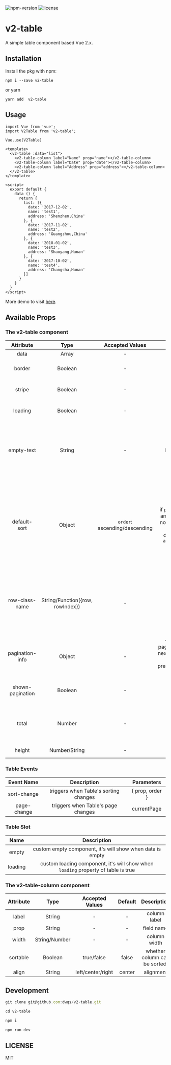 ![npm-version](https://img.shields.io/npm/v/v2-table.svg) ![license](https://img.shields.io/npm/l/v2-table.svg)

# v2-table
A simple table component based Vue 2.x.
## Installation

Install the pkg with npm:

```
npm i --save v2-table
```
or yarn

```
yarn add  v2-table
```

## Usage

```
import Vue from 'vue';
import V2Table from 'v2-table';

Vue.use(V2Table)
```

```
<template>
  <v2-table :data="list">
    <v2-table-column label="Name" prop="name"></v2-table-column>
    <v2-table-column label="Date" prop="date"></v2-table-column>
    <v2-table-column label="Address" prop="address"></v2-table-column>  
  </v2-table>  
</template>

<script>
  export default {
    data () {
      return {
        list: [{
          date: '2017-12-02',
          name: 'test1',
          address: 'Shenzhen,China'
        }, {
          date: '2017-11-02',
          name: 'test2',
          address: 'Guangzhou,China'
        }, {
          date: '2018-01-02',
          name: 'test3',
          address: 'Shaoyang,Hunan'
        }, {
          date: '2017-10-02',
          name: 'test4',
          address: 'Changsha,Hunan'
        }]
      }
    }
  }
</script>
```

More demo to visit [here](https://dwqs.github.io/v2-table).

## Available Props

### The v2-table component

|  Attribute  |  Type  |  Accepted Values  |  Default  |  Description  |
|  :--:  |  :--:  |  :--:  |  :--:  |  :--:  |
| data | Array | - | [] | table data |
| border | Boolean | - | false | whether show table border |
| stripe | Boolean | - | false | whether table is striped |
| loading | Boolean | - | false | show loading component |
| empty-text | String | - | No Data | Displayed text when data is empty. You can customize this area with `slot="empty"` |
| default-sort | Object | `order`: ascending/descending |if `prop` is set, and `order` is not set, then `order` is default to `ascending`| set the default sort column and order. property `prop` is used to set default sort column, property `order` is used to set default sort order |
| row-class-name | String/Function({row, rowIndex}) | - | - | function that returns custom class names for a row, or a string assigning class names for every row |
| pagination-info | Object | - | { text: '', pageSize: 10, nextPageText: 'Next', prevPageText: 'Prev' } | pagination info for table data |
| shown-pagination | Boolean | - | false | whether showing pagination of table data |
| total | Number | - | 0 | all data of table, it\'s needed when `shown-pagination` is true |
| height | Number/String | - | auto | table\'s height |


### Table Events

|  Event Name  |  Description  |  Parameters |
|  :--:  |  :--:  |  :--: |
| sort-change | triggers when Table's sorting changes | { prop, order } |
| page-change | triggers when Table's page changes | currentPage |

### Table Slot

|  Name  |  Description  |
|  :--:  |  :--:  |
| empty| custom empty component, it's will show when data is empty |
| loading | custom loading component, it's will show when `loading` property of table is true 

### The v2-table-column component

|  Attribute  |  Type  |  Accepted Values  |  Default  |  Description  |
|  :--:  |  :--:  |  :--:  |  :--:  |  :--:  |
| label | String | - | - | column label |
| prop | String | - | - | field name |
| width | String/Number | - | - | column width |
| sortable | Boolean | true/false | false | whether column can be sorted. |
| align | String | left/center/right | center | alignment |

## Development

```js
git clone git@github.com:dwqs/v2-table.git

cd v2-table

npm i 

npm run dev
```

## LICENSE
MIT

